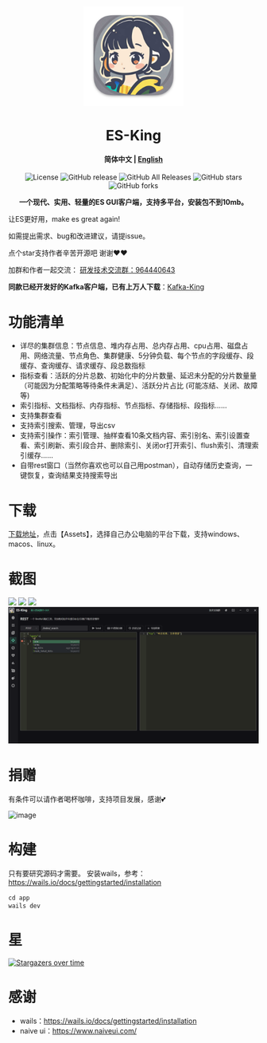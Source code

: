 <p align="center">
  <img src="app/build/appicon.png" alt="图片标题" width="200">
</p>
<h1 align="center">ES-King </h1>
<h4 align="center"><strong>简体中文</strong> | <a href="https://github.com/Bronya0/ES-King/blob/wails/readme-en.md">English</a></h4>

<div align="center">

![License](https://img.shields.io/github/license/Bronya0/ES-King)
![GitHub release](https://img.shields.io/github/release/Bronya0/ES-King)
![GitHub All Releases](https://img.shields.io/github/downloads/Bronya0/ES-King/total)
![GitHub stars](https://img.shields.io/github/stars/Bronya0/ES-King)
![GitHub forks](https://img.shields.io/github/forks/Bronya0/ES-King)

<strong>一个现代、实用、轻量的ES GUI客户端，支持多平台，安装包不到10mb。</strong>


</div>

让ES更好用，make es great again!


如需提出需求、bug和改进建议，请提issue。

点个star支持作者辛苦开源吧 谢谢❤❤

加群和作者一起交流： <a target="_blank" href="https://qm.qq.com/cgi-bin/qm/qr?k=pDqlVFyLMYEEw8DPJlRSBN27lF8qHV2v&jump_from=webapi&authKey=Wle/K0ARM1YQWlpn6vvfiZuMedy2tT9BI73mUvXVvCuktvi0fNfmNR19Jhyrf2Nz">研发技术交流群：964440643</a>

**同款已经开发好的Kafka客户端，已有上万人下载**：[Kafka-King](https://github.com/Bronya0/Kafka-King)

# 功能清单
- 详尽的集群信息：节点信息、堆内存占用、总内存占用、cpu占用、磁盘占用、网络流量、节点角色、集群健康、5分钟负载、每个节点的字段缓存、段缓存、查询缓存、请求缓存、段总数指标
- 指标查看：活跃的分片总数、初始化中的分片数量、延迟未分配的分片数量量（可能因为分配策略等待条件未满足）、活跃分片占比 (可能冻结、关闭、故障等)
- 索引指标、文档指标、内存指标、节点指标、存储指标、段指标……
- 支持集群查看
- 支持索引搜索、管理，导出csv
- 支持索引操作：索引管理、抽样查看10条文档内容、索引别名、索引设置查看、索引刷新、索引段合并、删除索引、关闭or打开索引、flush索引、清理索引缓存……
- 自带rest窗口（当然你喜欢也可以自己用postman），自动存储历史查询，一键恢复，查询结果支持搜索导出

# 下载
[下载地址](https://github.com/Bronya0/ES-King/releases)，点击【Assets】，选择自己办公电脑的平台下载，支持windows、macos、linux。


# 截图
![](docs/snap/1.png)
![](docs/snap/3.png)
![](docs/snap/4.png)
![](docs/snap/5.png)

# 捐赠
有条件可以请作者喝杯咖啡，支持项目发展，感谢💕

![image](https://github.com/user-attachments/assets/da6d46da-4e24-41e3-843d-495c6cd32065)



# 构建
只有要研究源码才需要。
安装wails，参考：https://wails.io/docs/gettingstarted/installation
```
cd app 
wails dev
```

# 星
[![Stargazers over time](https://starchart.cc/Bronya0/ES-King.svg)](https://starchart.cc/Bronya0/ES-King)


# 感谢
- wails：https://wails.io/docs/gettingstarted/installation
- naive ui：https://www.naiveui.com/
